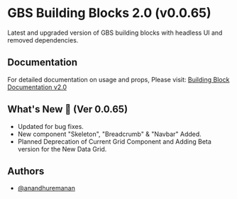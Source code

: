 # GBS Building Blocks 2.0 (v0.0.65)

Latest and upgraded version of GBS building blocks with headless UI and removed dependencies.

## Documentation

For detailed documentation on usage and props, Please visit: [Building Block Documentation v2.0](https://blackmax-designs.gitbook.io/building-block-v2.0)

## What's New 🎉 (Ver 0.0.65)

- Updated for bug fixes.
- New component "Skeleton", "Breadcrumb" & "Navbar" Added.
- Planned Deprecation of Current Grid Component and Adding Beta version for the New Data Grid.

## Authors

- [@anandhuremanan](https://www.github.com/anandhuremanan)
